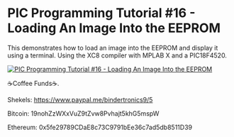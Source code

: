 # **PIC Programming Tutorial #16 - Loading An Image Into the EEPROM**

This demonstrates how to load an image into the EEPROM and display it using a terminal. Using the XC8 compiler with MPLAB X and a PIC18F4520.

[![PIC Programming Tutorial #16 - Loading An Image Into the EEPROM](https://img.youtube.com/vi/IbwAH4Et9sY/0.jpg)](https://www.youtube.com/watch?v=IbwAH4Et9sY "PIC Programming Tutorial #16 - Loading An Image Into the EEPROM")

☕Coffee Funds☕.

Shekels: 
https://www.paypal.me/bindertronics9/5

Bitcoin: 
19nohZzWXxVuZ9tZvw8Pvhajt5khG5mspW

Ethereum: 
0x5fe29789CDaE8c73C9791bEe36c7ad5db8511D39 




















